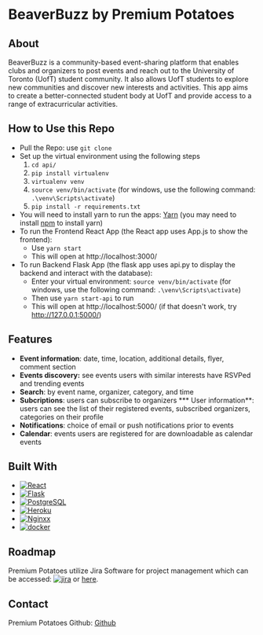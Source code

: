 # BeaverBuzz by Premium Potatoes

## About
BeaverBuzz is a community-based event-sharing platform that enables clubs and organizers to post events and reach out to the University of Toronto (UofT) student community. It also allows UofT students to explore new communities and discover new interests and activities. This app aims to create a better-connected student body at UofT and provide access to a range of extracurricular activities. 

## How to Use this Repo
* Pull the Repo: use  `git clone`
* Set up the virtual environment using the following steps
    1. `cd api/`
    2. `pip install virtualenv`
    3. `virtualenv venv`
    4. `source venv/bin/activate` (for windows, use the following command: `.\venv\Scripts\activate`)
    5. `pip install -r requirements.txt`
* You will need to install yarn to run the apps: [Yarn](https://classic.yarnpkg.com/lang/en/docs/install/) (you may need to install [npm](https://docs.npmjs.com/downloading-and-installing-node-js-and-npm) to install yarn)
* To run the Frontend React App  (the React app uses App.js to show the frontend):
    * Use `yarn start`
    * This will open at http://localhost:3000/
* To run Backend Flask App (the flask app uses api.py to display the backend and interact with the database):
    * Enter your virtual environment: `source venv/bin/activate` (for windows, use the following command: `.\venv\Scripts\activate`)
    * Then use `yarn start-api` to run
    * This will open at http://localhost:5000/ (if that doesn't work, try http://127.0.0.1:5000/)

## Features
* **Event information**: date, time, location, additional details, flyer, comment section
* **Events discovery:** see events users with similar interests have RSVPed and trending events
* **Search**: by event name, organizer, category, and time
* **Subcriptions**: users can subscribe to organizers
*** User information**: users can see the list of their registered events, subscribed organizers, categories on their profile
* **Notifications**: choice of email or push notifications prior to events
* **Calendar**: events users are registered for are downloadable as calendar events

## Built With

* [![React][React.js]][React-url]
* [![Flask][Flasky]][Flask-url]
* [![PostgreSQL][Postgres]][Postgres-url]
* [![Heroku][Heroku]][Heroku-url]
* [![Nginxx][Nginx]][nginx-url]
* [![docker][Docker]][docker-url]


## Roadmap 
Premium Potatoes utilize Jira Software for project management which can be accessed: [![jira][Jira]][jira-url]
or [here](https://premiumpotatoes.atlassian.net/jira/software/projects/SCRUM/boards/1/backlog).

## Contact
Premium Potatoes Github: [Github](https://github.com/ECE444-2023Fall/project-1-web-application-design-group22-premium-potatoes)

<!-- MARKDOWN LINKS & IMAGES -->
[React.js]: https://img.shields.io/badge/React-20232A?style=for-the-badge&logo=react&logoColor=61DAFB
[React-url]: https://reactjs.org/
[Flasky]: https://img.shields.io/badge/Flask-000000?style=for-the-badge&logo=flask&logoColor=white
[Flask-url]: https://flask.palletsprojects.com/
[Postgres]: https://img.shields.io/badge/PostgreSQL-316192?style=for-the-badge&logo=postgresql&logoColor=white
[Postgres-url]: https://www.postgresql.org/
[Heroku]: https://img.shields.io/badge/Heroku-430098?style=for-the-badge&logo=heroku&logoColor=white
[Heroku-url]: https://www.heroku.com/
[Nginx]: https://img.shields.io/badge/nginx-%23009639.svg?style=for-the-badge&logo=nginx&logoColor=white
[nginx-url]: https://www.nginx.com/
[Docker]: https://img.shields.io/badge/docker-%230db7ed.svg?style=for-the-badge&logo=docker&logoColor=white
[docker-url]: https://www.docker.com/
[Jira]: https://img.shields.io/badge/jira-%230A0FFF.svg?style=for-the-badge&logo=jira&logoColor=white
[jira-url]: https://premiumpotatoes.atlassian.net/jira/software/projects/SCRUM/boards/1/backlog